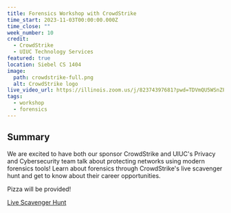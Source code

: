 ```yaml
---
title: Forensics Workshop with CrowdStrike
time_start: 2023-11-03T00:00:00.000Z
time_close: ""
week_number: 10
credit:
  - CrowdStrike
  - UIUC Technology Services
featured: true
location: Siebel CS 1404
image:
  path: crowdstrike-full.png
  alt: CrowdStrike logo
live_video_url: https://illinois.zoom.us/j/82374397681?pwd=TDVmQU5WSnZFQXhoMG9oMFpOUzRzQT09
tags:
  - workshop
  - forensics
---
```

## Summary

We are excited to have both our sponsor CrowdStrike and UIUC's Privacy and Cybersecurity team talk about protecting networks using modern forensics tools! Learn about forensics through CrowdStrike's live scavenger hunt and get to know about their career opportunities.

Pizza will be provided!

<a href="https://falcon.events/landing#H5M4" class="btn-primary">Live Scavenger Hunt</a>